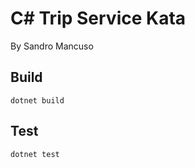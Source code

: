 # C# Trip Service Kata

By Sandro Mancuso

## Build
```
dotnet build
```

## Test
```
dotnet test
```
